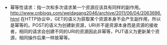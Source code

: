 - 幂等性请求：指一次和多次请求某一个资源应该具有同样的副作用。http://www.cnblogs.com/weidagang2046/archive/2011/06/04/2063696.html 在HTTP协议中，GET的语义为获取某个资源本身不会产生副作用，所以是幂等的。POST的语义为创建新资源，URI并不是资源本身而是资源的接收者，相同的请求会创建不同的URI的资源因此非幂等，PUT语义为更新某个资源，相同操作后果一样故幂等。

